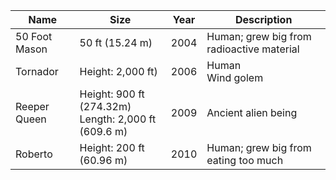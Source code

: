 |Name|Size|Year|Description|
|---|---|---|---|
50 Foot Mason | 50 ft (15.24 m) | 2004 | Human; grew big from radioactive material
Tornador | Height: 2,000 ft) | 2006 | Human<br/>Wind golem
Reeper Queen | Height: 900 ft (274.32m)<br/>Length: 2,000 ft (609.6 m) | 2009 | Ancient alien being 
Roberto | Height: 200 ft (60.96 m) | 2010 | Human; grew big from eating too much 
